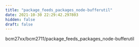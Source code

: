 ```yaml
---
title: "package_feeds_packages_node-bufferutil"
date: 2021-10-30 22:29:42.297803
hidden: false
draft: false
---
```


bcm27xx/bcm2711/package_feeds_packages_node-bufferutil

